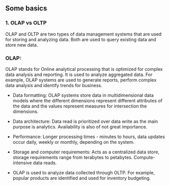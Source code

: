 ## Some basics

### 1. OLAP vs OLTP
   
OLAP and OLTP are two types of data management systems that are used for storing and analyzing data. Both are used to query existing data and store new data. 

### OLAP:

OLAP stands for Online analytical processing that is optimized for complex data analysis and reporting. It is used to analyze aggregated data. For example, OLAP systems are used to generate reports, perform complex data analysis and identify trends for business. 

- Data formatting: OLAP systems store data in multidimensional data models where the different dimensions represent different attributes of the data and the values represent measures for intersection the dimensions. 

- Data architecture: Data read is prioritized over data write as the main purpose is analytics. Availability is also of not great importance. 

- Performance: Longer processing times - minutes to hours, data updates occur daily, weekly or monthly, depending on the system.

- Storage and computer requirements: Acts as a centralized data store, storage requirements range from terabytes to petabytes. Compute-intensive data reads. 

- OLAP is used to analyze data collected through OLTP. For example, popular products are identified and used for inventory budgeting.  

